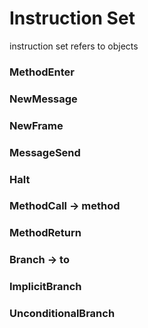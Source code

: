 # Instruction Set

instruction set refers to objects

### MethodEnter
### NewMessage
### NewFrame
### MessageSend
### Halt
### MethodCall -> method
### MethodReturn
### Branch -> to
### ImplicitBranch
### UnconditionalBranch


